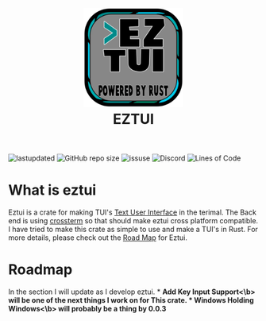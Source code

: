 <h1 align="center">
  <br>
  <img src="eztui_logo.png" alt="logo" width="200">
  <br>
  EZTUI
  <br>
  <br>
</h1>

![lastupdated](https://img.shields.io/github/last-commit/cowboy8625/eztui)
![GitHub repo size](https://img.shields.io/github/repo-size/cowboy8625/eztui)
![issuse](https://img.shields.io/github/issues/cowboy8625/eztui)
![Discord](https://img.shields.io/discord/509849754155614230)
![Lines of Code](https://tokei.rs/b1/github/cowboy8625/eztui)

# What is eztui

Eztui is a crate for making TUI's [Text User Interface](https://en.wikipedia.org/wiki/Text-based_user_interface) in the terimal.
The Back end is using [crossterm](https://docs.rs/crossterm/0.18.2/crossterm/) so that should make eztui cross platform compatible.
I have tried to make this crate as simple to use and make a TUI's in Rust.
For more details, please check out the [Road Map](#roadmap) for Eztui.


# Roadmap

In the section I will update as I develop eztui.
    * <b>Add Key Input Support<\b> will be one of the next things I work on for This crate.
    * <b>Windows Holding Windows<\b> will probably be a thing by 0.0.3
